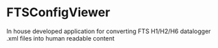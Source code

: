 # FTSConfigViewer
In house developed application for converting FTS H1/H2/H6 datalogger .xml files into human readable content
